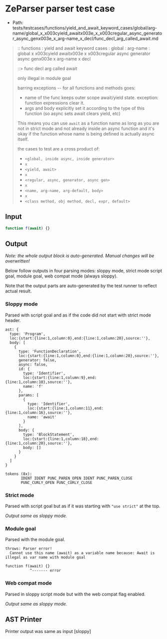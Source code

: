 # ZeParser parser test case

- Path: tests/testcases/functions/yield_and_await_keyword_cases/global/arg-name/global_x_x003cyield_awaitx003e_x_x003cregular_async_generator_async_genx003e_x_arg-name_x_decl/func_decl_arg_called_await.md

> :: functions : yield and await keyword cases : global : arg-name : global x x003cyield awaitx003e x x003cregular async generator async genx003e x arg-name x decl
>
> ::> func decl arg called await
>
> only illegal in module goal
>
> barring exceptions -- for all functions and methods goes:
>
> - name of the func keeps outer scope await/yield state. exception: function expressions clear it.
> - args and body explicitly set it according to the type of this function (so async sets await clears yield, etc)
>
> This means you can use `await` as a function name as long as you are not in strict mode and not already inside an async function and it's okay if the function whose name is being defined is actually async itself.
>
> the cases to test are a cross product of:
>
> - `<global, inside async, inside generator>` 
> - `x` 
> - `<yield, await>`
> - `x` 
> - `<regular, async, generator, async gen>`
> - `x` 
> - `<name, arg-name, arg-default, body>`
> - `x`
> - `<class method, obj method, decl, expr, default>`

## Input

`````js
function f(await) {}
`````

## Output

_Note: the whole output block is auto-generated. Manual changes will be overwritten!_

Below follow outputs in four parsing modes: sloppy mode, strict mode script goal, module goal, web compat mode (always sloppy).

Note that the output parts are auto-generated by the test runner to reflect actual result.

### Sloppy mode

Parsed with script goal and as if the code did not start with strict mode header.

`````
ast: {
  type: 'Program',
  loc:{start:{line:1,column:0},end:{line:1,column:20},source:''},
  body: [
    {
      type: 'FunctionDeclaration',
      loc:{start:{line:1,column:0},end:{line:1,column:20},source:''},
      generator: false,
      async: false,
      id: {
        type: 'Identifier',
        loc:{start:{line:1,column:9},end:{line:1,column:10},source:''},
        name: 'f'
      },
      params: [
        {
          type: 'Identifier',
          loc:{start:{line:1,column:11},end:{line:1,column:16},source:''},
          name: 'await'
        }
      ],
      body: {
        type: 'BlockStatement',
        loc:{start:{line:1,column:18},end:{line:1,column:20},source:''},
        body: []
      }
    }
  ]
}

tokens (8x):
       IDENT IDENT PUNC_PAREN_OPEN IDENT PUNC_PAREN_CLOSE
       PUNC_CURLY_OPEN PUNC_CURLY_CLOSE
`````

### Strict mode

Parsed with script goal but as if it was starting with `"use strict"` at the top.

_Output same as sloppy mode._

### Module goal

Parsed with the module goal.

`````
throws: Parser error!
  Cannot use this name (await) as a variable name because: Await is illegal as var name with module goal

function f(await) {}
           ^------- error
`````


### Web compat mode

Parsed in sloppy script mode but with the web compat flag enabled.

_Output same as sloppy mode._

## AST Printer

Printer output was same as input [sloppy]